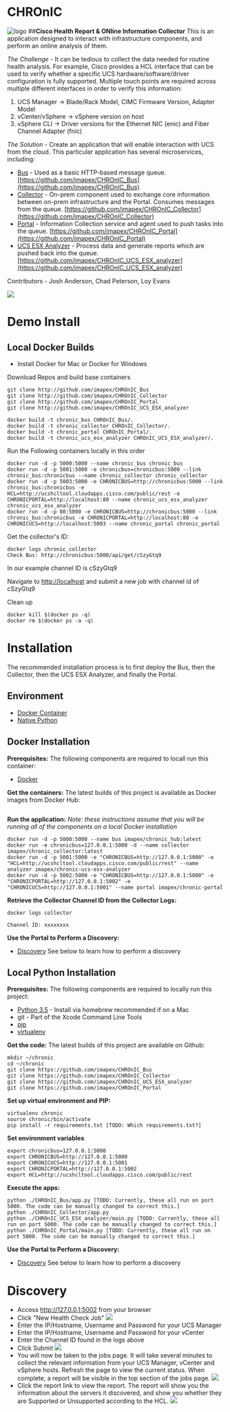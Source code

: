 # CHROnIC
![logo](images/CHROnIC_logo_med.png)
##**Cisco Health Report & ONline Information Collector**
This is an application designed to interact with infrastructure components, and perform an online analysis of them.

*The Challenge* - It can be tedious to collect the data needed for routine health analysis. For example, Cisco provides a HCL interface that can be used to verify whether a specific UCS hardware/software/driver configuration is fully supported. Multiple touch points are required across multiple different interfaces in order to verify this information:
1. UCS Manager -> Blade/Rack Model, CIMC Firmware Version, Adapter Model
2. vCenter/vSphere -> vSphere version on host
3. vSphere CLI -> Driver versions for the Ethernet NIC (enic) and Fiber Channel Adapter (fnic)

*The Solution* - Create an application that will enable interaction with UCS from the cloud. This particular application has several microservices, including:

* [Bus](https://github.com/imapex/CHROnIC_Bus) - Used as a basic HTTP-based message queue. [https://github.com/imapex/CHROnIC_Bus](https://github.com/imapex/CHROnIC_Bus)
* [Collector](https://github.com/imapex/CHROnIC_Collector) - On-prem component used to exchange core information between on-prem infrastructure and the Portal. Consumes messages from the queue. [https://github.com/imapex/CHROnIC_Collector](https://github.com/imapex/CHROnIC_Collector)
* [Portal](https://github.com/imapex/CHROnIC_Portal) - Information Collection service and agent used to push tasks into the queue. [https://github.com/imapex/CHROnIC_Portal](https://github.com/imapex/CHROnIC_Portal)
* [UCS ESX Analyzer](https://github.com/imapex/CHROnIC_UCS_ESX_analyzer) - Process data and generate reports which are pushed back into the queue. [https://github.com/imapex/CHROnIC_UCS_ESX_analyzer](https://github.com/imapex/CHROnIC_UCS_ESX_analyzer)

Contributors - Josh Anderson, Chad Peterson, Loy Evans

![](images/chronic.png)

# Demo Install
## Local Docker Builds
* Install Docker for Mac or Docker for Windows

Download Repos and build base containers
```
git clone http://github.com/imapex/CHROnIC_Bus
git clone http://github.com/imapex/CHROnIC_Collector
git clone http://github.com/imapex/CHROnIC_Portal
git clone http://github.com/imapex/CHROnIC_UCS_ESX_analyzer

docker build -t chronic_bus CHROnIC_Bus/.
docker build -t chronic_collector CHROnIC_Collector/.
docker build -t chronic_portal CHROnIC_Portal/.
docker build -t chronic_ucs_esx_analyzer CHROnIC_UCS_ESX_analyzer/.
```

Run the Following containers locally in this order
```
docker run -d -p 5000:5000 --name chronic_bus chronic_bus
docker run -d -p 5001:5000 -e chronicbus=chronicbus:5000 --link chronic_bus:chronicbus --name chronic_collector chronic_collector
docker run -d -p 5003:5000 -e CHRONICBUS=http://chronicbus:5000 --link chronic_bus:chronicbus -e  HCL=http://ucshcltool.cloudapps.cisco.com/public/rest -e CHRONICPORTAL=http://localhost:80 --name chronic_ucs_esx_analyzer chronic_ucs_esx_analyzer
docker run -d -p 80:5000 -e CHRONICBUS=http://chronicbus:5000 --link chronic_bus:chronicbus -e CHRONICPORTAL=http://localhost:80 -e CHRONICUCS=http://localhost:5003 --name chronic_portal chronic_portal

```

Get the collector's ID:
```
docker logs chronic_collector
Check Bus: http://chronicbus:5000/api/get/cSzyGtq9
```
In our example channel ID is cSzyGtq9


Navigate to [http://localhost](http://localhost) and submit a new job with channel id of cSzyGtq9

Clean up
```
docker kill $(docker ps -q)
docker rm $(docker ps -a -q)
```



# Installation
The recommended installation process is to first deploy the Bus, then the Collector, then the UCS ESX Analyzer, and finally the Portal.

## Environment

* [Docker Container](#opt1)
* [Native Python](#opt2)

## Docker Installation<a name="opt1"></a>

**Prerequisites:**
The following components are required to locall run this container:
* [Docker](https://docs.docker.com/engine/installation/mac/)

**Get the containers:**
The latest builds of this project is available as Docker images from Docker Hub:
```

```

**Run the application:**
*Note: these instructions assume that you will be running all of the components on a local Docker installation*
```
docker run -d -p 5000:5000 --name bus imapex/chronic_hub:latest
docker run -e chronicbus=127.0.0.1:5000 -d --name collector imapex/chronic_collector:latest
docker run -d -p 5001:5000 -e "CHRONICBUS=http://127.0.0.1:5000" -e "HCL=http://ucshcltool.cloudapps.cisco.com/public/rest" --name analyzer imapex/chronic-ucs-esx-analyzer
docker run -d -p 5002:5000 -e "CHRONICBUS=http://127.0.0.1:5000" -e "CHRONICPORTAL=http://127.0.0.1:5002" -e "CHRONICUCS=http://127.0.0.1:5001" --name portal imapex/chronic-portal
```

**Retrieve the Collector Channel ID from the Collector Logs:**
```
docker logs collector
```
```
Channel ID: xxxxxxxx
```

**Use the Portal to Perform a Discovery:**
* [Discovery](#discovery) See below to learn how to perform a discovery

## Local Python Installation<a name="opt2"></a>

**Prerequisites:**
The following components are required to locally run this project:
* [Python 3.5](http://docs.python-guide.org/en/latest/starting/install/osx/) - Install via homebrew recommended if on a Mac
* git - Part of the Xcode Command Line Tools
* [pip](https://pip.pypa.io/en/stable/installing/)
* [virtualenv](http://docs.python-guide.org/en/latest/dev/virtualenvs/)

**Get the code:**
The latest builds of this project are available on Github:
```
mkdir ~/chronic
cd ~/chronic
git clone https://github.com/imapex/CHROnIC_Bus
git clone https://github.com/imapex/CHROnIC_Collector
git clone https://github.com/imapex/CHROnIC_UCS_ESX_analyzer
git clone https://github.com/imapex/CHROnIC_Portal
```

**Set up virtual environment and PIP:**
```
virtualenv chronic
source chronic/bin/activate
pip install -r requirements.txt [TODO: Which requirements.txt?]
```

**Set environment variables**
```
export chronicbus=127.0.0.1:5000
export CHRONICBUS=http://127.0.0.1:5000
export CHRONICUCS=http://127.0.0.1:5001
export CHRONICPORTAL=http://127.0.0.1:5002
export HCL=http://ucshcltool.cloudapps.cisco.com/public/rest
```

**Execute the apps:**
```
python ./CHROnIC_Bus/app.py [TODO: Currently, these all run on port 5000. The code can be manually changed to correct this.]
python ./CHROnIC_Collector/app.py
python ./CHROnIC_UCS_ESX_analyzer/main.py [TODO: Currently, these all run on port 5000. The code can be manually changed to correct this.]
python ./CHROnIC_Portal/main.py [TODO: Currently, these all run on port 5000. The code can be manually changed to correct this.]
```

**Use the Portal to Perform a Discovery:**
* [Discovery](#discovery) See below to learn how to perform a discovery

# Discovery<a name="discovery"></a>
* Access http://127.0.0.1:5002 from your browser
* Click "New Health Check Job"
![](images/portal1.png)
* Enter the IP/Hostname, Username and Password for your UCS Manager
* Enter the IP/Hostname, Username and Password for your vCenter
* Enter the Channel ID found in the logs above
* Click Submit
![](images/portal2.png)
* You will now be taken to the jobs page. It will take several minutes to collect the relevant information from your UCS Manager, vCenter and vSphere hosts. Refresh the page to view the current status. When complete, a report will be visible in the top section of the jobs page.
![](images/portal3.png)
* Click the report link to view the report. The report will show you the information about the servers it discovered, and show you whether they are Supported or Unsupported according to the HCL.
![](images/portal4.png)
